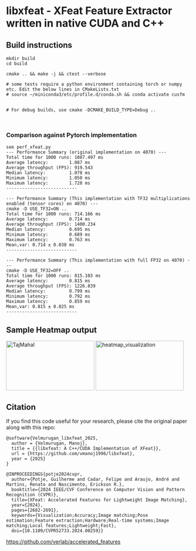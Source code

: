 # libxfeat - XFeat Feature Extractor written in native CUDA and C++


## Build instructions
```
mkdir build 
cd build

cmake .. && make -j && ctest --verbose

# some tests require a python environment containing torch or numpy etc. Edit the below lines in CMakeLists.txt
# source ~/miniconda3/etc/profile.d/conda.sh && conda activate cusfm


# For debug builds, use cmake -DCMAKE_BUILD_TYPE=Debug ..



```

### Comparison against Pytorch implementation

```
see perf_xfeat.py
--- Performance Summary (original implementation on 4070) ---
Total time for 1000 runs: 1087.497 ms
Average latency:        1.087 ms
Average throughput (FPS): 919.543
Median latency:         1.078 ms
Minimum latency:        1.050 ms
Maximum latency:        1.728 ms
---------------------------

--- Performance Summary (This implementation with TF32 multiplications enabled (tensor cores) on 4070) ---
cmake -D USE_TF32=ON ..
Total time for 1000 runs: 714.166 ms
Average latency:        0.714 ms
Average throughput (FPS): 1400.234
Median latency:         0.695 ms
Minimum latency:        0.689 ms
Maximum latency:        0.763 ms
Mean,var: 0.714 ± 0.030 ms
---------------------------

--- Performance Summary (This implementation with full FP32 on 4070) ---
cmake -D USE_TF32=OFF ..
Total time for 1000 runs: 815.103 ms
Average latency:        0.815 ms
Average throughput (FPS): 1226.839
Median latency:         0.799 ms
Minimum latency:        0.792 ms
Maximum latency:        0.859 ms
Mean,var: 0.815 ± 0.025 ms
---------------------------
```

## Sample Heatmap output
<img width="240" height="135" alt="TajMahal" src="https://github.com/user-attachments/assets/cab1eefc-83d2-42f5-a9a2-ccc6e1deb228" />
<img width="240" height="135" alt="heatmap_visualization" src="https://github.com/user-attachments/assets/b86fa963-2862-4543-8155-ffd9d4a2998f" />

## Citation
If you find this code useful for your research, please cite the original paper along with this repo:

```
@software{Velmurugan_libxfeat_2025,
  author = {Velmurugan, Manoj},
  title = {{libxfeat: A C++/CUDA Implementation of XFeat}},
  url = {https://github.com/vmanoj1996/libxfeat},
  year = {2025}
}
```

```
@INPROCEEDINGS{potje2024cvpr,
  author={Potje, Guilherme and Cadar, Felipe and Araujo, André and Martins, Renato and Nascimento, Erickson R.},
  booktitle={2024 IEEE/CVF Conference on Computer Vision and Pattern Recognition (CVPR)}, 
  title={XFeat: Accelerated Features for Lightweight Image Matching}, 
  year={2024},
  pages={2682-2691},
  keywords={Visualization;Accuracy;Image matching;Pose estimation;Feature extraction;Hardware;Real-time systems;Image matching;Local features;Lightweight;Fast},
  doi={10.1109/CVPR52733.2024.00259}}
```
https://github.com/verlab/accelerated_features

